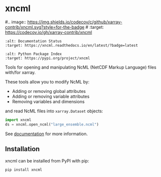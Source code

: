 # xncml

#.. image:: <https://img.shields.io/codecov/c/github/xarray-contrib/xncml.svg?style=for-the-badge>
\#    :target: <https://codecov.io/gh/xarray-contrib/xncml>

```{image} https://img.shields.io/readthedocs/xncml/latest.svg?style=for-the-badge
:alt: Documentation Status
:target: https://xncml.readthedocs.io/en/latest/?badge=latest
```

```{image} https://img.shields.io/pypi/v/xncml.svg?style=for-the-badge
:alt: Python Package Index
:target: https://pypi.org/project/xncml
```

Tools for opening and manipulating NcML (NetCDF Markup Language) files with/for xarray.

These tools allow you to modify NcML by:

- Adding or removing global attributes
- Adding or removing variable attributes
- Removing variables and dimensions

and read NcML files into `xarray.Dataset` objects:

```python
import xncml
ds = xncml.open_ncml("large_ensemble.ncml")
```

See [documentation] for more information.

## Installation

xncml can be installed from PyPI with pip:

```bash
pip install xncml
```

[documentation]: https://xncml.readthedocs.io
